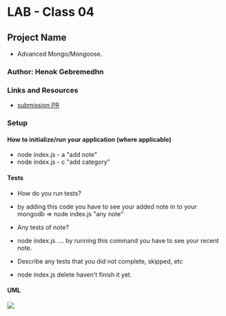 # LAB - Class 04

## Project Name
* Advanced Mongo/Mongoose.

### Author: Henok Gebremedhn

### Links and Resources

- [submission PR](https://github.com/henok-401-javascript/notes/pull/8)


### Setup



#### How to initialize/run your application (where applicable)

* node index.js - a "add note"
* node index.js - c "add category"


#### Tests

- How do you run tests?
* by adding this code you have to see your added note in to your mongodb => node index.js "any note"
- Any tests of note?
* node index.js .... by running this command you have to see your recent note. 
- Describe any tests that you did not complete, skipped, etc
* node index.js delete haven't finish it yet. 

#### UML

![](./assets/image/nodeEcoSystem.jpg)